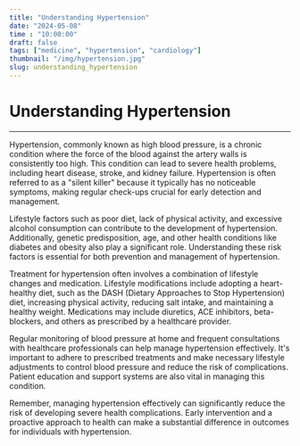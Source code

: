 ```yaml
---
title: "Understanding Hypertension"
date: "2024-05-08" 
time : "10:00:00"
draft: false
tags: ["medicine", "hypertension", "cardiology"]
thumbnail: "/img/hypertension.jpg"
slug: understanding_hypertension
---
```


# Understanding Hypertension

---

Hypertension, commonly known as high blood pressure, is a chronic condition where the force of the blood against the artery walls is consistently too high. This condition can lead to severe health problems, including heart disease, stroke, and kidney failure. Hypertension is often referred to as a "silent killer" because it typically has no noticeable symptoms, making regular check-ups crucial for early detection and management.

Lifestyle factors such as poor diet, lack of physical activity, and excessive alcohol consumption can contribute to the development of hypertension. Additionally, genetic predisposition, age, and other health conditions like diabetes and obesity also play a significant role. Understanding these risk factors is essential for both prevention and management of hypertension.

Treatment for hypertension often involves a combination of lifestyle changes and medication. Lifestyle modifications include adopting a heart-healthy diet, such as the DASH (Dietary Approaches to Stop Hypertension) diet, increasing physical activity, reducing salt intake, and maintaining a healthy weight. Medications may include diuretics, ACE inhibitors, beta-blockers, and others as prescribed by a healthcare provider.

Regular monitoring of blood pressure at home and frequent consultations with healthcare professionals can help manage hypertension effectively. It's important to adhere to prescribed treatments and make necessary lifestyle adjustments to control blood pressure and reduce the risk of complications. Patient education and support systems are also vital in managing this condition.

Remember, managing hypertension effectively can significantly reduce the risk of developing severe health complications. Early intervention and a proactive approach to health can make a substantial difference in outcomes for individuals with hypertension.
